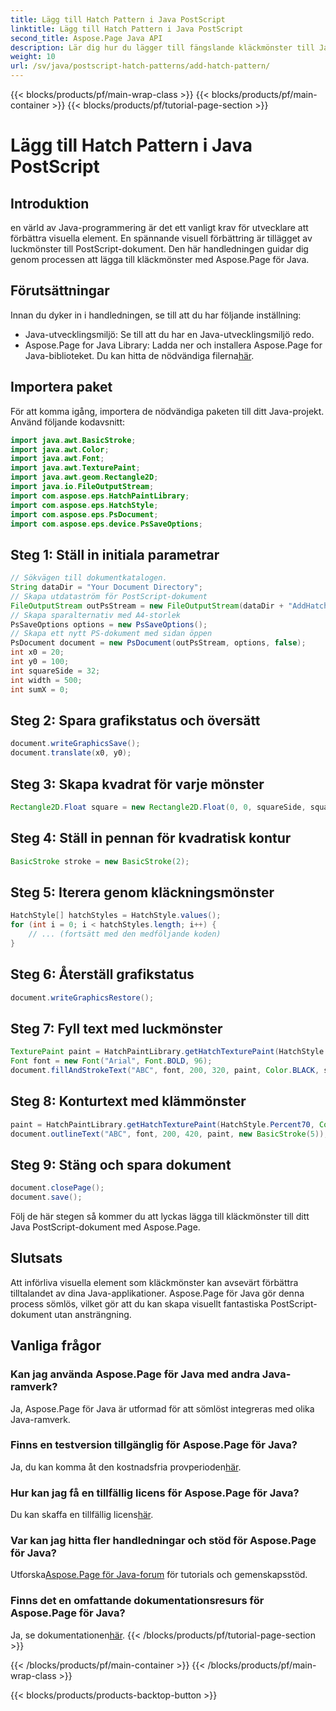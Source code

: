 ```yaml
---
title: Lägg till Hatch Pattern i Java PostScript
linktitle: Lägg till Hatch Pattern i Java PostScript
second_title: Aspose.Page Java API
description: Lär dig hur du lägger till fängslande kläckmönster till Java PostScript-dokument med Aspose.Page. Höj ditt visuella innehåll utan ansträngning.
weight: 10
url: /sv/java/postscript-hatch-patterns/add-hatch-pattern/
---
```


{{< blocks/products/pf/main-wrap-class >}}
{{< blocks/products/pf/main-container >}}
{{< blocks/products/pf/tutorial-page-section >}}

# Lägg till Hatch Pattern i Java PostScript

## Introduktion
en värld av Java-programmering är det ett vanligt krav för utvecklare att förbättra visuella element. En spännande visuell förbättring är tillägget av luckmönster till PostScript-dokument. Den här handledningen guidar dig genom processen att lägga till kläckmönster med Aspose.Page för Java.
## Förutsättningar
Innan du dyker in i handledningen, se till att du har följande inställning:
- Java-utvecklingsmiljö: Se till att du har en Java-utvecklingsmiljö redo.
-  Aspose.Page for Java Library: Ladda ner och installera Aspose.Page for Java-biblioteket. Du kan hitta de nödvändiga filerna[här](https://releases.aspose.com/page/java/).
## Importera paket
För att komma igång, importera de nödvändiga paketen till ditt Java-projekt. Använd följande kodavsnitt:
```java
import java.awt.BasicStroke;
import java.awt.Color;
import java.awt.Font;
import java.awt.TexturePaint;
import java.awt.geom.Rectangle2D;
import java.io.FileOutputStream;
import com.aspose.eps.HatchPaintLibrary;
import com.aspose.eps.HatchStyle;
import com.aspose.eps.PsDocument;
import com.aspose.eps.device.PsSaveOptions;
```
## Steg 1: Ställ in initiala parametrar
```java
// Sökvägen till dokumentkatalogen.
String dataDir = "Your Document Directory";
// Skapa utdataström för PostScript-dokument
FileOutputStream outPsStream = new FileOutputStream(dataDir + "AddHatchPattern_outPS.ps");
// Skapa sparalternativ med A4-storlek
PsSaveOptions options = new PsSaveOptions();
// Skapa ett nytt PS-dokument med sidan öppen
PsDocument document = new PsDocument(outPsStream, options, false);
int x0 = 20;
int y0 = 100;
int squareSide = 32;
int width = 500;
int sumX = 0;
```
## Steg 2: Spara grafikstatus och översätt
```java
document.writeGraphicsSave();
document.translate(x0, y0);
```
## Steg 3: Skapa kvadrat för varje mönster
```java
Rectangle2D.Float square = new Rectangle2D.Float(0, 0, squareSide, squareSide);
```
## Steg 4: Ställ in pennan för kvadratisk kontur
```java
BasicStroke stroke = new BasicStroke(2);
```
## Steg 5: Iterera genom kläckningsmönster
```java
HatchStyle[] hatchStyles = HatchStyle.values();
for (int i = 0; i < hatchStyles.length; i++) {
    // ... (fortsätt med den medföljande koden)
}
```
## Steg 6: Återställ grafikstatus
```java
document.writeGraphicsRestore();
```
## Steg 7: Fyll text med luckmönster
```java
TexturePaint paint = HatchPaintLibrary.getHatchTexturePaint(HatchStyle.DiagonalCross, Color.RED, Color.YELLOW);
Font font = new Font("Arial", Font.BOLD, 96);
document.fillAndStrokeText("ABC", font, 200, 320, paint, Color.BLACK, stroke);
```
## Steg 8: Konturtext med klämmönster
```java
paint = HatchPaintLibrary.getHatchTexturePaint(HatchStyle.Percent70, Color.BLUE, Color.WHITE);
document.outlineText("ABC", font, 200, 420, paint, new BasicStroke(5));
```
## Steg 9: Stäng och spara dokument
```java
document.closePage();
document.save();
```
Följ de här stegen så kommer du att lyckas lägga till kläckmönster till ditt Java PostScript-dokument med Aspose.Page.
## Slutsats
Att införliva visuella element som kläckmönster kan avsevärt förbättra tilltalandet av dina Java-applikationer. Aspose.Page för Java gör denna process sömlös, vilket gör att du kan skapa visuellt fantastiska PostScript-dokument utan ansträngning.
## Vanliga frågor
### Kan jag använda Aspose.Page för Java med andra Java-ramverk?
Ja, Aspose.Page för Java är utformad för att sömlöst integreras med olika Java-ramverk.
### Finns en testversion tillgänglig för Aspose.Page för Java?
 Ja, du kan komma åt den kostnadsfria provperioden[här](https://releases.aspose.com/).
### Hur kan jag få en tillfällig licens för Aspose.Page för Java?
 Du kan skaffa en tillfällig licens[här](https://purchase.aspose.com/temporary-license/).
### Var kan jag hitta fler handledningar och stöd för Aspose.Page för Java?
 Utforska[Aspose.Page för Java-forum](https://forum.aspose.com/c/page/39) för tutorials och gemenskapsstöd.
### Finns det en omfattande dokumentationsresurs för Aspose.Page för Java?
 Ja, se dokumentationen[här](https://reference.aspose.com/page/java/).
{{< /blocks/products/pf/tutorial-page-section >}}

{{< /blocks/products/pf/main-container >}}
{{< /blocks/products/pf/main-wrap-class >}}

{{< blocks/products/products-backtop-button >}}
